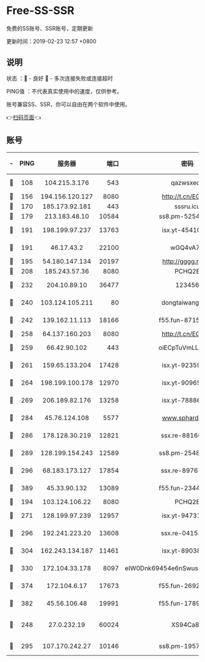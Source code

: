 # Free-SS-SSR

免费的SS账号、SSR账号，定期更新

更新时间：2019-02-23 12:57 +0800

## 说明

状态     ：🙂 - 良好 🙁 - 多次连接失败或连接超时

PING值   ：不代表真实使用中的速度，仅供参考。

账号兼容SS、SSR，你可以自由在两个软件中使用。

👉[扫码页面](https://liesauer.github.io/free-ss-ssr.github.io/)👈

## 账号

|-|PING|服务器|端口|密码|加密方式|区域|
|:----:|:----:|:-----:|-----:|:----:|:----:|:----:|
|🙂|108|104.215.3.176|543|qazwsxedc|aes-256-gcm|JP|
|🙂|156|194.156.120.127|8080|http://t.cn/EGJIyrl|rc4-md5|RU|
|🙂|170|185.173.92.181|443|sssru.icu|rc4-md5|RU|
|🙂|179|213.183.48.10|10584|ss8.pm-52546050|rc4-md5|RU|
|🙂|191|198.199.97.237|13763|isx.yt-45410727|aes-256-cfb|US|
|🙂|191|46.17.43.2|22100|wGQ4vA7D|aes-256-gcm|RU|
|🙂|195|54.180.147.134|20197|http://gggg.rocks|chacha20|KR|
|🙂|208|185.243.57.36|8080|PCHQ2E|rc4-md5|US|
|🙂|232|204.10.89.10|36477|123456|aes-256-cfb|US|
|🙂|240|103.124.105.211|80|dongtaiwang.com|aes-256-cfb|US|
|🙂|242|139.162.11.113|18166|f55.fun-87155784|aes-256-cfb|SG|
|🙂|258|64.137.160.203|8080|http://t.cn/EGJIyrl|rc4-md5|CA|
|🙂|259|66.42.90.102|443|oiECpTuVmLLxk4Ts|aes-256-cfb|US|
|🙂|261|159.65.133.204|17428|isx.yt-92359106|aes-256-cfb|SG|
|🙂|264|198.199.100.178|12970|isx.yt-90965243|aes-256-cfb|US|
|🙂|269|206.189.82.176|13258|isx.yt-78886970|aes-256-cfb|SG|
|🙂|284|45.76.124.108|5577|www.sphard.com|aes-256-cfb|AU|
|🙂|286|178.128.30.219|12821|ssx.re-88166677|aes-256-cfb|SG|
|🙂|289|128.199.154.243|12589|ss8.pm-25483788|aes-256-cfb|SG|
|🙂|296|68.183.173.127|17854|ssx.re-89767953|aes-256-cfb|US|
|🙂|389|45.33.90.132|13089|f55.fun-23448160|aes-256-cfb|US|
|🙂|194|103.124.106.22|8080|PCHQ2E|rc4-md5|US|
|🙂|271|128.199.97.239|12957|isx.yt-94731774|aes-256-cfb|SG|
|🙂|296|192.241.223.20|13608|ssx.re-04153947|aes-256-cfb|US|
|🙂|304|162.243.134.187|11461|isx.yt-89038787|aes-256-cfb|US|
|🙂|330|172.104.33.178|8097|eIW0Dnk69454e6nSwuspv9DmS201tQ0D|aes-256-cfb|SG|
|🙂|374|172.104.6.17|17673|f55.fun-26926013|aes-256-cfb|US|
|🙂|382|45.56.106.48|19991|f55.fun-17890118|aes-256-cfb|US|
|🙁|248|27.0.232.19|60024|XS94Ca8K|xchacha20-ietf-poly1305|HK|
|🙁|295|107.170.242.27|10146|ss8.pm-19577834|aes-256-cfb|US|
